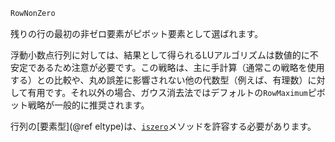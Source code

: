 ```julia
RowNonZero
```

残りの行の最初の非ゼロ要素がピボット要素として選ばれます。

浮動小数点行列に対しては、結果として得られるLUアルゴリズムは数値的に不安定であるため注意が必要です。この戦略は、主に手計算（通常この戦略を使用する）との比較や、丸め誤差に影響されない他の代数型（例えば、有理数）に対して有用です。それ以外の場合、ガウス消去法ではデフォルトの`RowMaximum`ピボット戦略が一般的に推奨されます。

行列の[要素型](@ref eltype)は、[`iszero`](@ref)メソッドを許容する必要があります。
